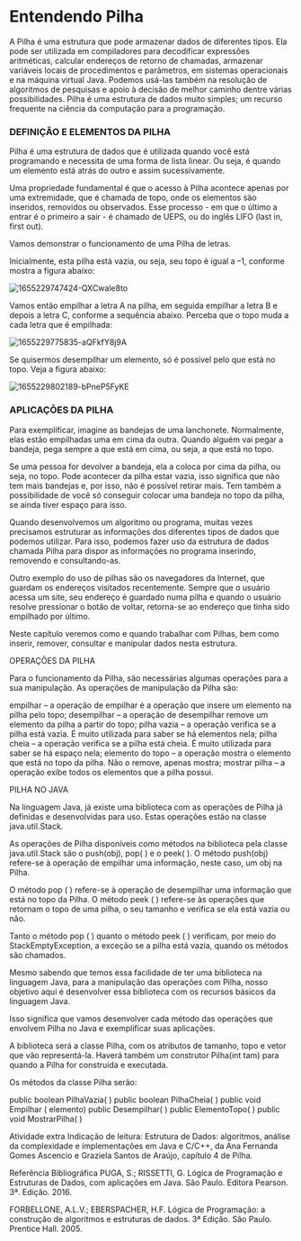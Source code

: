 # Entendendo Pilha


A Pilha é uma estrutura que pode armazenar dados de diferentes tipos. Ela pode ser utilizada em compiladores para decodificar expressões aritméticas, calcular endereços de retorno de chamadas, armazenar variáveis locais de procedimentos e parâmetros, em sistemas operacionais e na máquina virtual Java. Podemos usá-las também na resolução de algoritmos de pesquisas e apoio à decisão de melhor caminho dentre várias possibilidades. Pilha é uma estrutura de dados muito simples; um recurso frequente na ciência da computação para a programação.



### DEFINIÇÃO E ELEMENTOS DA PILHA

Pilha é uma estrutura de dados que é utilizada quando você está programando e necessita de uma forma de lista linear. Ou seja, é quando um elemento está atrás do outro e assim sucessivamente.

Uma propriedade fundamental é que o acesso à Pilha acontece apenas por uma extremidade, que é chamada de topo, onde os elementos são inseridos, removidos ou observados. Esse processo - em que o último a entrar é o primeiro a sair - é chamado de UEPS, ou do inglês LIFO (last in, first out).

Vamos demonstrar o funcionamento de uma Pilha de letras.

Inicialmente, esta pilha está vazia, ou seja, seu topo é igual a –1, conforme mostra a figura abaixo:

![1655229747424-QXCwale8to](https://github.com/user-attachments/assets/0e5f6aba-e63a-478b-affd-ca35958de000)


Vamos então empilhar a letra A na pilha, em seguida empilhar a letra B e depois a letra C, conforme a sequência abaixo. Perceba que o topo muda a cada letra que é empilhada:

![1655229775835-aQFkfY8j9A](https://github.com/user-attachments/assets/f5beba6e-b19e-4b8a-9591-6f0913949d4c)


Se quisermos desempilhar um elemento, só é possível pelo que está no topo. Veja a figura abaixo:

![1655229802189-bPneP5FyKE](https://github.com/user-attachments/assets/11822eca-343b-4ff6-8550-9e95e5254ebe)


### APLICAÇÕES DA PILHA

Para exemplificar, imagine as bandejas de uma lanchonete. Normalmente, elas estão empilhadas uma em cima da outra. Quando alguém vai pegar a bandeja, pega sempre a que está em cima, ou seja, a que está no topo.

Se uma pessoa for devolver a bandeja, ela a coloca por cima da pilha, ou seja, no topo. Pode acontecer da pilha estar vazia, isso significa que não tem mais bandejas e, por isso, não é possível retirar mais. Tem também a possibilidade de você só conseguir colocar uma bandeja no topo da pilha, se ainda tiver espaço para isso.

Quando desenvolvemos um algoritmo ou programa, muitas vezes precisamos estruturar as informações dos diferentes tipos de dados que podemos utilizar. Para isso, podemos fazer uso da estrutura de dados chamada Pilha para dispor as informações no programa inserindo, removendo e consultando-as.

Outro exemplo do uso de pilhas são os navegadores da Internet, que guardam os endereços visitados recentemente. Sempre que o usuário acessa um site, seu endereço é guardado numa pilha e quando o usuário resolve pressionar o botão de voltar, retorna-se ao endereço que tinha sido empilhado por último.

Neste capítulo veremos como e quando trabalhar com Pilhas, bem como inserir, remover, consultar e manipular dados nesta estrutura. 

OPERAÇÕES DA PILHA

Para o funcionamento da Pilha, são necessárias algumas operações para a sua manipulação. As operações de manipulação da Pilha são:

 empilhar – a operação de empilhar é a operação que insere um elemento na pilha pelo topo;
 desempilhar – a operação de desempilhar remove um elemento da pilha a partir do topo;
 pilha vazia – a operação verifica se a pilha está vazia. É muito utilizada para saber se há elementos nela;
 pilha cheia – a operação verifica se a pilha está cheia. É muito utilizada para saber se há espaço nela;
 elemento do topo – a operação mostra o elemento que está no topo da pilha. Não o remove, apenas mostra;
 mostrar pilha – a operação exibe todos os elementos que a pilha possui.
 
PILHA NO JAVA

Na linguagem Java, já existe uma biblioteca com as operações de Pilha já definidas e desenvolvidas para uso. Estas operações estão na classe java.util.Stack.

As operações de Pilha disponíveis como métodos na biblioteca pela classe java.util.Stack são o push(obj), pop( ) e o peek( ). O método push(obj) refere-se à operação de empilhar uma informação, neste caso, um obj na Pilha.

O método pop ( ) refere-se à operação de desempilhar uma informação que está no topo da Pilha. O método peek ( ) refere-se às operações que retornam o topo de uma pilha, o seu tamanho e verifica se ela está vazia ou não.

Tanto o método pop ( ) quanto o método peek ( ) verificam, por meio do StackEmptyException, a exceção se a pilha está vazia, quando os métodos são chamados.

Mesmo sabendo que temos essa facilidade de ter uma biblioteca na linguagem Java, para a manipulação das operações com Pilha, nosso objetivo aqui é desenvolver essa biblioteca com os recursos básicos da linguagem Java.

Isso significa que vamos desenvolver cada método das operações que envolvem Pilha no Java e exemplificar suas aplicações.

A biblioteca será a classe Pilha, com os atributos de tamanho, topo e vetor que vão representá-la. Haverá também um construtor Pilha(int tam) para quando a Pilha for construída e executada.

Os métodos da classe Pilha serão:

public boolean PilhaVazia( )
 public boolean PilhaCheia( )
 public void Empilhar (<tipo> elemento)
 public <tipo> Desempilhar( )
 public <tipo> ElementoTopo( )
 public void MostrarPilha( )

Atividade extra
Indicação de leitura: Estrutura de Dados: algoritmos, análise da complexidade e implementações em Java e C/C++, da Ana Fernanda Gomes Ascencio e Graziela Santos de Araújo, capítulo 4 de Pilha.


Referência Bibliográfica
PUGA, S.; RISSETTI, G. Lógica de Programação e Estruturas de Dados, com aplicações em Java. São Paulo. Editora Pearson. 3ª. Edição. 2016.

FORBELLONE, A.L.V.; EBERSPACHER, H.F. Lógica de Programação: a construção de algoritmos e estruturas de dados. 3ª Edição. São Paulo. Prentice Hall. 2005.




















